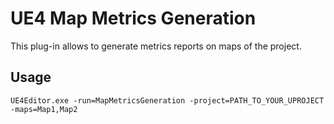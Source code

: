 # UE4 Map Metrics Generation

This plug-in allows to generate metrics reports on maps of the project.

## Usage

`UE4Editor.exe -run=MapMetricsGeneration -project=PATH_TO_YOUR_UPROJECT -maps=Map1,Map2`